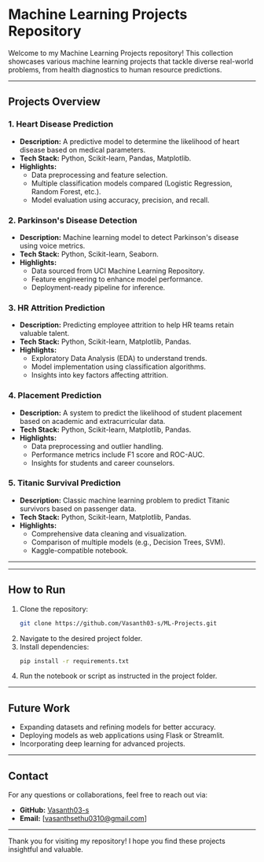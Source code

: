 # Machine Learning Projects Repository

Welcome to my Machine Learning Projects repository! This collection showcases various machine learning projects that tackle diverse real-world problems, from health diagnostics to human resource predictions.

---

## Projects Overview

### 1. **Heart Disease Prediction**
- **Description:** A predictive model to determine the likelihood of heart disease based on medical parameters.
- **Tech Stack:** Python, Scikit-learn, Pandas, Matplotlib.
- **Highlights:**
  - Data preprocessing and feature selection.
  - Multiple classification models compared (Logistic Regression, Random Forest, etc.).
  - Model evaluation using accuracy, precision, and recall.

### 2. **Parkinson's Disease Detection**
- **Description:** Machine learning model to detect Parkinson's disease using voice metrics.
- **Tech Stack:** Python, Scikit-learn, Seaborn.
- **Highlights:**
  - Data sourced from UCI Machine Learning Repository.
  - Feature engineering to enhance model performance.
  - Deployment-ready pipeline for inference.

### 3. **HR Attrition Prediction**
- **Description:** Predicting employee attrition to help HR teams retain valuable talent.
- **Tech Stack:** Python, Scikit-learn, Matplotlib, Pandas.
- **Highlights:**
  - Exploratory Data Analysis (EDA) to understand trends.
  - Model implementation using classification algorithms.
  - Insights into key factors affecting attrition.

### 4. **Placement Prediction**
- **Description:** A system to predict the likelihood of student placement based on academic and extracurricular data.
- **Tech Stack:** Python, Scikit-learn, Matplotlib, Pandas.
- **Highlights:**
  - Data preprocessing and outlier handling.
  - Performance metrics include F1 score and ROC-AUC.
  - Insights for students and career counselors.

### 5. **Titanic Survival Prediction**
- **Description:** Classic machine learning problem to predict Titanic survivors based on passenger data.
- **Tech Stack:** Python, Scikit-learn, Matplotlib, Pandas.
- **Highlights:**
  - Comprehensive data cleaning and visualization.
  - Comparison of multiple models (e.g., Decision Trees, SVM).
  - Kaggle-compatible notebook.

---



---

## How to Run
1. Clone the repository:
   ```bash
   git clone https://github.com/Vasanth03-s/ML-Projects.git
   ```
2. Navigate to the desired project folder.
3. Install dependencies:
   ```bash
   pip install -r requirements.txt
   ```
4. Run the notebook or script as instructed in the project folder.

---

## Future Work
- Expanding datasets and refining models for better accuracy.
- Deploying models as web applications using Flask or Streamlit.
- Incorporating deep learning for advanced projects.

---

## Contact
For any questions or collaborations, feel free to reach out via:
- **GitHub:** [Vasanth03-s](https://github.com/Vasanth03-s)
- **Email:** [vasanthsethu0310@gmail.com]

---

Thank you for visiting my repository! I hope you find these projects insightful and valuable.
